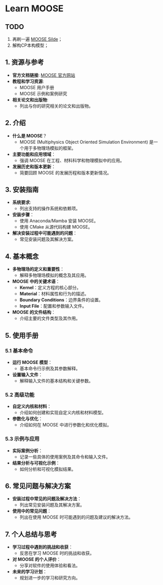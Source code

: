 # Learn MOOSE
## TODO 
1. 再刷一遍 [MOOSE Silde](https://mooseframework.inl.gov/workshop/index.html)；
2. 解构CP本构模型；

## 1. 资源与参考
- **官方文档链接**: [MOOSE 官方网站](https://www.mooseframework.org/)
- **教程和学习资源**:
  - MOOSE 用户手册
  - MOOSE 示例和案例研究
- **相关论文和出版物**:
  - 列出与你的研究相关的论文和出版物。

## 2. 介绍
- **什么是 MOOSE**？
  - MOOSE (Multiphysics Object Oriented Simulation Environment) 是一个用于多物理场模拟的框架。
- **主要功能和应用领域**：
  - 强调 MOOSE 在工程、材料科学和物理模拟中的应用。
- **发展历史和版本更新**：
  - 简要回顾 MOOSE 的发展历程和版本更新情况。

## 3. 安装指南
- **系统要求**:
  - 列出支持的操作系统和依赖项。
- **安装步骤**：
  - 使用 Anaconda/Mamba 安装 MOOSE。
  - 使用 CMake 从源代码构建 MOOSE。
- **解决安装过程中可能遇到的问题**：
  - 常见安装问题及其解决方案。

## 4. 基本概念
- **多物理场的定义和重要性**：
  - 解释多物理场模拟的概念及其应用。
- **MOOSE 中的关键术语**：
  - **Kernel**：定义方程的核心部分。
  - **Material**：材料属性和行为的描述。
  - **Boundary Conditions**：边界条件的设置。
  - **Input File**：配置和参数输入文件。
- **MOOSE 的文件结构**：
  - 介绍主要的文件类型及其作用。

## 5. 使用手册
### 5.1 基本命令
- **运行 MOOSE 模型**：
  - 基本命令行示例及其参数解释。
- **设置输入文件**：
  - 解释输入文件的基本结构和关键参数。

### 5.2 高级功能
- **自定义内核和材料**：
  - 介绍如何创建和实现自定义内核和材料模型。
- **参数化与优化**：
  - 介绍如何在 MOOSE 中进行参数化和优化模拟。

### 5.3 示例与应用
- **实际案例分析**：
  - 记录一些具体的使用案例及其命令和输入文件。
- **结果分析与可视化示例**：
  - 如何分析和可视化模拟结果。

## 6. 常见问题与解决方案
- **安装过程中常见的问题及解决方法**：
  - 列出常见安装问题及其解决方案。
- **使用中的常见问题**：
  - 列出在使用 MOOSE 时可能遇到的问题及建议的解决方法。

## 7. 个人总结与思考
- **学习过程中遇到的挑战和收获**：
  - 反思在学习 MOOSE 时的挑战和收获。
- **对 MOOSE 的个人评价**：
  - 分享对软件的使用体验和看法。
- **未来的学习计划**：
  - 规划进一步的学习和研究方向。


